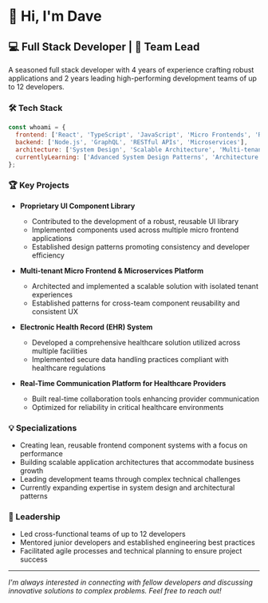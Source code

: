 # 👋 Hi, I'm Dave

## 💻 Full Stack Developer | 👥 Team Lead

A seasoned full stack developer with 4 years of experience crafting robust applications and 2 years leading high-performing development teams of up to 12 developers.

### 🛠️ Tech Stack

```javascript
const whoami = {
  frontend: ['React', 'TypeScript', 'JavaScript', 'Micro Frontends', 'Reusable Component Systems'],
  backend: ['Node.js', 'GraphQL', 'RESTful APIs', 'Microservices'],
  architecture: ['System Design', 'Scalable Architecture', 'Multi-tenant Solutions'],
  currentlyLearning: ['Advanced System Design Patterns', 'Architecture at Scale']
};
```

### 🏆 Key Projects

- **Proprietary UI Component Library**
  - Contributed to the development of a robust, reusable UI library 
  - Implemented components used across multiple micro frontend applications
  - Established design patterns promoting consistency and developer efficiency

- **Multi-tenant Micro Frontend & Microservices Platform**
  - Architected and implemented a scalable solution with isolated tenant experiences
  - Established patterns for cross-team component reusability and consistent UX

- **Electronic Health Record (EHR) System**
  - Developed a comprehensive healthcare solution utilized across multiple facilities
  - Implemented secure data handling practices compliant with healthcare regulations

- **Real-Time Communication Platform for Healthcare Providers**
  - Built real-time collaboration tools enhancing provider communication
  - Optimized for reliability in critical healthcare environments

### 💡 Specializations

- Creating lean, reusable frontend component systems with a focus on performance
- Building scalable application architectures that accommodate business growth
- Leading development teams through complex technical challenges
- Currently expanding expertise in system design and architectural patterns

### 🚀 Leadership

- Led cross-functional teams of up to 12 developers
- Mentored junior developers and established engineering best practices
- Facilitated agile processes and technical planning to ensure project success

---

*I'm always interested in connecting with fellow developers and discussing innovative solutions to complex problems. Feel free to reach out!*
